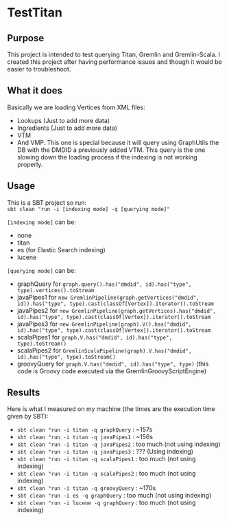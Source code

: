 TestTitan
=========

Purpose
-------
This project is intended to test querying Titan, Gremlin and Gremlin-Scala.
I created this project after having performance issues and though it would be easier to troubleshoot.

What it does
------------
Basically we are loading Vertices from XML files:

- Lookups (Just to add more data)
- Ingredients (Just to add more data)
- VTM
- And VMP. This one is special because it will query using GraphUtils the DB with the DMDID a previously added VTM. This query is the one slowing down the loading process if the indexing is not working properly.

Usage
-----
This is a SBT project so run:  
`sbt clean "run -i [indexing mode] -q [querying mode]"`

`[indexing mode]` can be:

- none
- titan
- es (for Elastic Search indexing)
- lucene
 
`[querying mode]` can be:

- graphQuery for `graph.query().has("dmdid", id).has("type", type).vertices().toStream`
- javaPipes1 for `new GremlinPipeline(graph.getVertices("dmdid", id)).has("type", type).cast(classOf[Vertex]).iterator().toStream`
- javaPipes2 for `new GremlinPipeline(graph.getVertices).has("dmdid", id).has("type", type).cast(classOf[Vertex]).iterator().toStream`
- javaPipes3 for `new GremlinPipeline(graph).V().has("dmdid", id).has("type", type).cast(classOf[Vertex]).iterator().toStream`
- scalaPipes1 for `graph.V.has("dmdid", id).has("type", type).toStream()`
- scalaPipes2 for `GremlinScalaPipeline(graph).V.has("dmdid", id).has("type", type).toStream()`
- groovyQuery for `graph.V.has("dmdid", id).has("type", type)` (this code is Groovy code executed via the GremlinGroovyScriptEngine)

Results
-------
Here is what I measured on my machine (the times are the execution time given by SBT):

- `sbt clean "run -i titan -q graphQuery` : ~157s
- `sbt clean "run -i titan -q javaPipes1` : ~156s
- `sbt clean "run -i titan -q javaPipes2` : too much (not using indexing)
- `sbt clean "run -i titan -q javaPipes3` : ??? (Using indexing)
- `sbt clean "run -i titan -q scalaPipes1` : too much (not using indexing)
- `sbt clean "run -i titan -q scalaPipes2` : too much (not using indexing)
- `sbt clean "run -i titan -q groovyQuery` : ~170s
- `sbt clean "run -i es -q graphQuery` : too much (not using indexing)
- `sbt clean "run -i lucene -q graphQuery` : too much (not using indexing)
